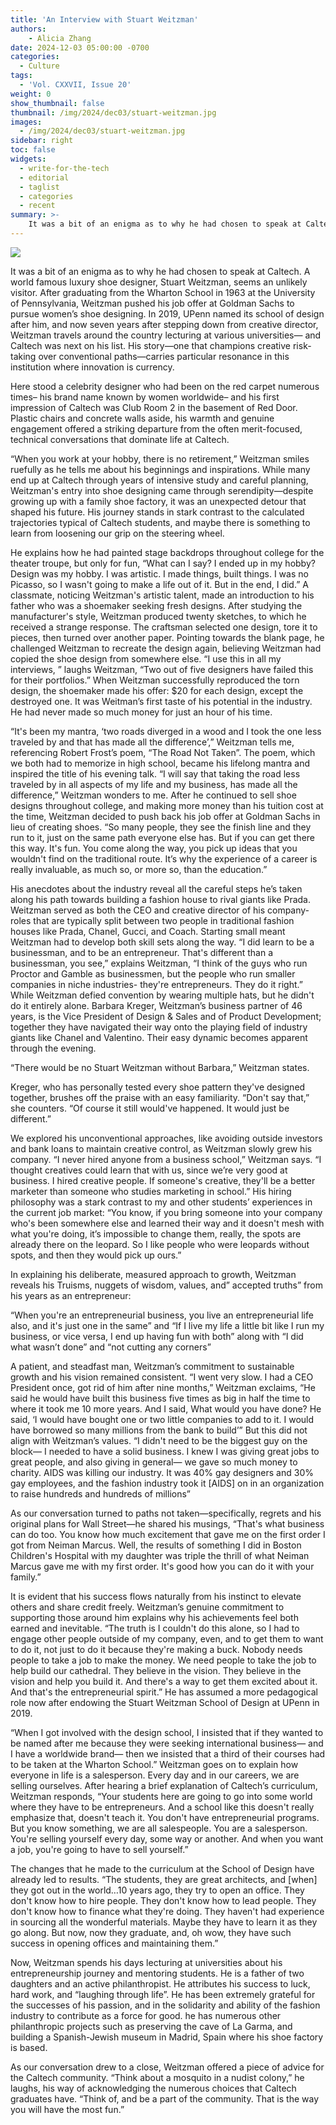```yaml
---
title: 'An Interview with Stuart Weitzman'
authors:
    - Alicia Zhang
date: 2024-12-03 05:00:00 -0700
categories:
  - Culture
tags:
  - 'Vol. CXXVII, Issue 20'
weight: 0
show_thumbnail: false
thumbnail: /img/2024/dec03/stuart-weitzman.jpg
images:
  - /img/2024/dec03/stuart-weitzman.jpg
sidebar: right
toc: false
widgets:
  - write-for-the-tech
  - editorial
  - taglist
  - categories
  - recent
summary: >-
    It was a bit of an enigma as to why he had chosen to speak at Caltech. A world famous luxury shoe designer, Stuart Weitzman, seems an unlikely visitor. After graduating from the Wharton School in 1963 at the University of Pennsylvania, Weitzman pushed his job offer at Goldman Sachs to pursue women’s shoe designing. In 2019, UPenn named its school of design after him, and now seven years after stepping down from creative director, Weitzman travels around the country lecturing at various universities— and Caltech was next on his list.
---
```


![](/img/2024/dec03/stuart-weitzman.jpg)


It was a bit of an enigma as to why he had chosen to speak at Caltech. A world famous luxury shoe designer, Stuart Weitzman, seems an unlikely visitor. After graduating from the Wharton School in 1963 at the University of Pennsylvania, Weitzman pushed his job offer at Goldman Sachs to pursue women’s shoe designing. In 2019, UPenn named its school of design after him, and now seven years after stepping down from creative director, Weitzman travels around the country lecturing at various universities— and Caltech was next on his list. His story—one that champions creative risk-taking over conventional paths—carries particular resonance in this institution where innovation is currency.

Here stood a celebrity designer who had been on the red carpet numerous times– his brand name known by women worldwide– and his first impression of Caltech was Club Room 2 in the basement of Red Door. Plastic chairs and concrete walls aside, his warmth and genuine engagement offered a striking departure from the often merit-focused, technical conversations that dominate life at Caltech.

“When you work at your hobby, there is no retirement,” Weitzman smiles ruefully as he tells me about his beginnings and inspirations. While many end up at Caltech through years of intensive study and careful planning, Weitzman's entry into shoe designing came through serendipity—despite growing up with a family shoe factory, it was an unexpected detour that shaped his future. His journey stands in stark contrast to the calculated trajectories typical of Caltech students, and maybe there is something to learn from loosening our grip on the steering wheel.

He explains how he had painted stage backdrops throughout college for the theater troupe, but only for fun, “What can I say? I ended up in my hobby? Design was my hobby. I was artistic. I made things, built things. I was no Picasso, so I wasn't going to make a life out of it. But in the end, I did.” A classmate, noticing Weitzman's artistic talent, made an introduction to his father who was a shoemaker seeking fresh designs. After studying the manufacturer's style, Weitzman produced twenty sketches, to which he received a strange response. The craftsman selected one design, tore it to pieces, then turned over another paper. Pointing towards the blank page, he challenged Weitzman to recreate the design again, believing Weitzman had copied the shoe design from somewhere else. “I use this in all my interviews, ” laughs Weitzman, “Two out of five designers have failed this for their portfolios.” When Weitzman successfully reproduced the torn design, the shoemaker made his offer: $20 for each design, except the destroyed one. It was Weitman’s first taste of his potential in the industry. He had never made so much money for just an hour of his time.

“It's been my mantra, ‘two roads diverged in a wood and I took the one less traveled by and that has made all the difference’,” Weitzman tells me, referencing Robert Frost’s poem, “The Road Not Taken”. The poem, which we both had to memorize in high school, became his lifelong mantra and inspired the title of his evening talk. “I will say that taking the road less traveled by in all aspects of my life and my business, has made all the difference,” Weitzman wonders to me. After he continued to sell shoe designs throughout college, and making more money than his tuition cost at the time, Weitzman decided to push back his job offer at Goldman Sachs in lieu of creating shoes. “So many people, they see the finish line and they run to it, just on the same path everyone else has. But if you can get there this way. It's fun. You come along the way, you pick up ideas that you wouldn't find on the traditional route. It’s why the experience of a career is really invaluable, as much so, or more so, than the education.”

His anecdotes about the industry reveal all the careful steps he’s taken along his path towards building a fashion house to rival giants like Prada. Weitzman served as both the CEO and creative director of his company- roles that are typically split between two people in traditional fashion houses like Prada, Chanel, Gucci, and Coach. Starting small meant Weitzman had to develop both skill sets along the way. “I did learn to be a businessman, and to be an entrepreneur. That's different than a businessman, you see,” explains Weitzman, “I think of the guys who run Proctor and Gamble as businessmen, but the people who run smaller companies in niche industries- they're entrepreneurs. They do it right.” While Weitzman defied convention by wearing multiple hats, but he didn't do it entirely alone. Barbara Kreger, Weitzman’s business partner of 46 years, is the Vice President of Design & Sales and of Product Development; together they have navigated their way onto the playing field of industry giants like Chanel and Valentino. Their easy dynamic becomes apparent through the evening.

“There would be no Stuart Weitzman without Barbara,” Weitzman states.

Kreger, who has personally tested every shoe pattern they've designed together, brushes off the praise with an easy familiarity. “Don't say that,” she counters. “Of course it still would've happened. It would just be different.”

We explored his unconventional approaches, like avoiding outside investors and bank loans to maintain creative control, as Weitzman slowly grew his company. “I never hired anyone from a business school,” Weitzman says. “I thought creatives could learn that with us, since we’re very good at business. I hired creative people. If someone's creative, they'll be a better marketer than someone who studies marketing in school.” His hiring philosophy was a stark contrast to my and other students’ experiences in the current job market: “You know, if you bring someone into your company who's been somewhere else and learned their way and it doesn't mesh with what you're doing, it’s impossible to change them, really, the spots are already there on the leopard. So I like people who were leopards without spots, and then they would pick up ours.”

In explaining his deliberate, measured approach to growth, Weitzman reveals his Truisms, nuggets of wisdom, values, and” accepted truths” from his years as an entrepreneur:

“When you're an entrepreneurial business, you live an entrepreneurial life also, and it's just one in the same” and “If I live my life a little bit like I run my business, or vice versa, I end up having fun with both” along with “I did what wasn’t done” and “not cutting any corners”

A patient, and steadfast man, Weitzman’s commitment to sustainable growth and his vision remained consistent. “I went very slow. I had a CEO President once, got rid of him after nine months,” Weitzman exclaims, “He said he would have built this business five times as big in half the time to where it took me 10 more years. And I said, What would you have done? He said, ‘I would have bought one or two little companies to add to it. I would have borrowed so many millions from the bank to build’” But this did not align with Weitzman’s values. “I didn't need to be the biggest guy on the block— I needed to have a solid business. I knew I was giving great jobs to great people, and also giving in general— we gave so much money to charity. AIDS was killing our industry. It was 40% gay designers and 30% gay employees, and the fashion industry took it [AIDS] on in an organization to raise hundreds and hundreds of millions”

As our conversation turned to paths not taken—specifically, regrets and his original plans for Wall Street—he shared his musings, “That's what business can do too. You know how much excitement that gave me on the first order I got from Neiman Marcus. Well, the results of something I did in Boston Children's Hospital with my daughter was triple the thrill of what Neiman Marcus gave me with my first order. It's good how you can do it with your family.”

It is evident that his success flows naturally from his instinct to elevate others and share credit freely. Weitzman’s genuine commitment to supporting those around him explains why his achievements feel both earned and inevitable. “The truth is I couldn't do this alone, so I had to engage other people outside of my company, even, and to get them to want to do it, not just to do it because they're making a buck. Nobody needs people to take a job to make the money. We need people to take the job to help build our cathedral. They believe in the vision. They believe in the vision and help you build it. And there's a way to get them excited about it. And that's the entrepreneurial spirit.” He has assumed a more pedagogical role now after endowing the Stuart Weitzman School of Design at UPenn in 2019.

“When I got involved with the design school, I insisted that if they wanted to be named after me because they were seeking international business— and I have a worldwide brand— then we insisted that a third of their courses had to be taken at the Wharton School.” Weitzman goes on to explain how everyone in life is a salesperson. Every day and in our careers, we are selling ourselves. After hearing a brief explanation of Caltech’s curriculum, Weitzman responds, “Your students here are going to go into some world where they have to be entrepreneurs. And a school like this doesn't really emphasize that, doesn't teach it. You don't have entrepreneurial programs. But you know something, we are all salespeople. You are a salesperson. You're selling yourself every day, some way or another. And when you want a job, you're going to have to sell yourself.”

The changes that he made to the curriculum at the School of Design have already led to results. “The students, they are great architects, and [when] they got out in the world…10 years ago, they try to open an office. They don't know how to hire people. They don't know how to lead people. They don't know how to finance what they're doing. They haven't had experience in sourcing all the wonderful materials. Maybe they have to learn it as they go along. But now, now they graduate, and, oh wow, they have such success in opening offices and maintaining them.”

Now, Weitzman spends his days lecturing at universities about his entrepreneurship journey and mentoring students. He is a father of two daughters and an active philanthropist. He attributes his success to luck, hard work, and “laughing through life”. He has been extremely grateful for the successes of his passion, and in the solidarity and ability of the fashion industry to contribute as a force for good. he has numerous other philanthropic projects such as preserving the cave of La Garma, and building a Spanish-Jewish museum in Madrid, Spain where his shoe factory is based.

As our conversation drew to a close, Weitzman offered a piece of advice for the Caltech community. “Think about a mosquito in a nudist colony,” he laughs, his way of acknowledging the numerous choices that Caltech graduates have. “Think of, and be a part of the community. That is the way you will have the most fun.”
